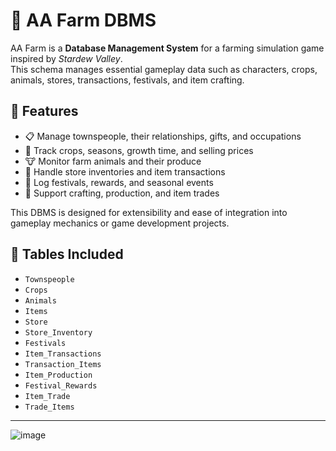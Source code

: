 # 🌾 AA Farm DBMS

AA Farm is a **Database Management System** for a farming simulation game inspired by *Stardew Valley*.  
This schema manages essential gameplay data such as characters, crops, animals, stores, transactions, festivals, and item crafting.

## 🔧 Features

- 📋 Manage townspeople, their relationships, gifts, and occupations
- 🌱 Track crops, seasons, growth time, and selling prices
- 🐮 Monitor farm animals and their produce
- 🛒 Handle store inventories and item transactions
- 🎉 Log festivals, rewards, and seasonal events
- 🔄 Support crafting, production, and item trades

This DBMS is designed for extensibility and ease of integration into gameplay mechanics or game development projects.

## 📁 Tables Included

- `Townspeople`
- `Crops`
- `Animals`
- `Items`
- `Store`
- `Store_Inventory`
- `Festivals`
- `Item_Transactions`
- `Transaction_Items`
- `Item_Production`
- `Festival_Rewards`
- `Item_Trade`
- `Trade_Items`

---

![image](https://github.com/user-attachments/assets/23ab1e74-da36-40e5-b6e7-55cd872e9e63)
